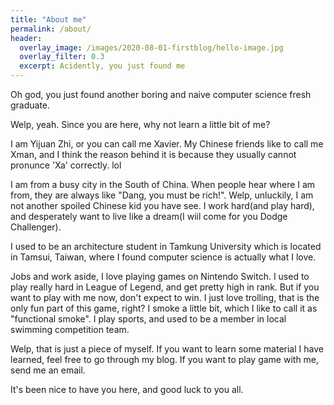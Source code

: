 ```yaml
---
title: "About me"
permalink: /about/
header:
  overlay_image: /images/2020-08-01-firstblog/hello-image.jpg
  overlay_filter: 0.3
  excerpt: Acidently, you just found me
---
```


Oh god, you just found another boring and naive computer science fresh graduate.

Welp, yeah. Since you are here, why not learn a little bit of me?

I am Yijuan Zhi, or you can call me Xavier. My Chinese friends like to call me Xman, and I think the reason behind it is because they usually cannot pronunce 'Xa' correctly. lol

I am from a busy city in the South of China. When people hear where I am from, they are always like "Dang, you must be rich!". Welp, unluckily, I am not another spoiled Chinese kid you have see. I work hard(and play hard), and desperately want to live like a dream(I wiil come for you Dodge Challenger).

I used to be an architecture student in Tamkung University which is located in Tamsui, Taiwan, where I found computer science is actually what I love. 

Jobs and work aside, I love playing games on Nintendo Switch. I used to play really hard in League of Legend, and get pretty high in rank. But if you want to play with me now, don't expect to win. I just love trolling, that is the only fun part of this game, right? I smoke a little bit, which I like to call it as "functional smoke". I play sports, and used to be a member in local swimming competition team. 

Welp, that is just a piece of myself. If you want to learn some material I have learned, feel free to go through my blog. If you want to play game with me, send me an email. 

It's been nice to have you here, and good luck to you all.